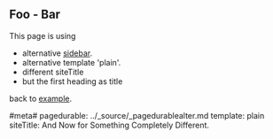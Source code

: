 
## Foo - Bar
This page is using 

* alternative [sidebar](_pagedurablealter).
* alternative template 'plain'.
* different siteTitle
* but the first heading as title

back to [example](example).

#meta#
pagedurable: ../_source/_pagedurablealter.md
template: plain
siteTitle: And Now for Something Completely Different.
